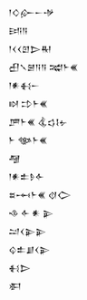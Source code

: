 <div class='block'>
<div class='line'>𒁹𒄭𒅎𒀸𒋩</div>
<div class='line'>𒅀𒀀</div>
<div class='line'>𒁹𒌋𒌋𒇻𒆕𒊑</div>
<div class='line'>𒌷𒃵𒇧𒀀𒀀 𒉋𒈨𒌍</div>
<div class='line'>𒁹𒀭𒈬𒀸</div>
<div class='line'>𒊭 𒄞𒈨𒌍</div>
<div class='line'>𒂆𒈨𒌍 𒆬𒌓𒋙𒉡</div>
<div class='line'>𒈨 𒀲𒈨𒌍</div>
<div class='line'>𒆷</div>
<div class='line'>𒁹𒀭𒉺𒊩𒅆</div>
<div class='line'>𒊺𒆰𒈨𒌍 𒋼𒀖</div>
<div class='line'>𒈾 𒅆 𒀭 𒉌</div>
<div class='line'>𒁺𒌋𒉌𒉌</div>
<div class='line'>𒌒𒉺𒋗𒌋𒉌</div>
<div class='line'>𒈬𒆕</div>
<div class='line'>𒀳</div>
</div>